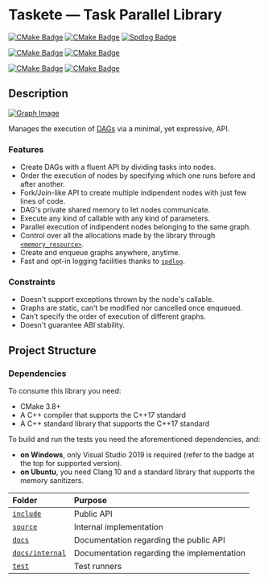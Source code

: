 # Taskete &mdash; Task Parallel Library

[![CMake Badge](https://img.shields.io/badge/C++-17-lightgreen)](#)
[![CMake Badge](https://img.shields.io/badge/CMake-3.10-lightgreen)](#)
[![Spdlog Badge](https://img.shields.io/badge/spdlog-1.8.0-lightgreen)](https://github.com/gabime/spdlog/releases/tag/v1.8.0)

[![CMake Badge](https://img.shields.io/badge/Windows_10-2004-lightgreen)](#)
[![CMake Badge](https://img.shields.io/badge/Visual_Studio_2019-16.7.3-lightgreen)](#)

[![CMake Badge](https://img.shields.io/badge/Ubuntu-20.04-lightgreen)](#)
[![CMake Badge](https://img.shields.io/badge/Clang-10-lightgreen)](#)

## Description

[![Graph Image](https://upload.wikimedia.org/wikipedia/commons/thumb/e/ef/Tred-Gprime.svg/168px-Tred-Gprime.svg.png)](https://en.wikipedia.org/wiki/Directed_acyclic_graph)

Manages the execution of [DAGs](https://en.wikipedia.org/wiki/Directed_acyclic_graph) via a minimal, yet expressive, API.

### Features

- Create DAGs with a fluent API by dividing tasks into nodes.
- Order the execution of nodes by specifying which one runs before and after another.
- Fork/Join-like API to create multiple indipendent nodes with just few lines of code.
- DAG's private shared memory to let nodes communicate.
- Execute any kind of callable with any kind of parameters.
- Parallel execution of indipendent nodes belonging to the same graph.
- Control over all the allocations made by the library through [`<memory_resource>`](https://en.cppreference.com/w/cpp/header/memory_resource).
- Create and enqueue graphs anywhere, anytime.
- Fast and opt-in logging facilities thanks to [`spdlog`](https://github.com/gabime/spdlog).

### Constraints

- Doesn't support exceptions thrown by the node's callable.
- Graphs are static, can't be modified nor cancelled once enqueued.
- Can't specify the order of execution of different graphs.
- Doesn't guarantee ABI stability.

## Project Structure

### Dependencies

To consume this library you need:

- CMake 3.8+
- A C++ compiler that supports the C++17 standard
- A C++ standard library that supports the C++17 standard

To build and run the tests you need the aforementioned dependencies, and:

- **on Windows**, only Visual Studio 2019 is required (refer to the badge at the top for supported version).
- **on Ubuntu**, you need Clang 10 and a standard library that supports the memory sanitizers.


| Folder | Purpose |
|:-------|:--------|
| [`include`](include) | Public API |
| [`source`](source) | Internal implementation |
| [`docs`](docs) | Documentation regarding the public API |
| [`docs/internal`](docs/internal) | Documentation regarding the implementation |
| [`test`](test) | Test runners |